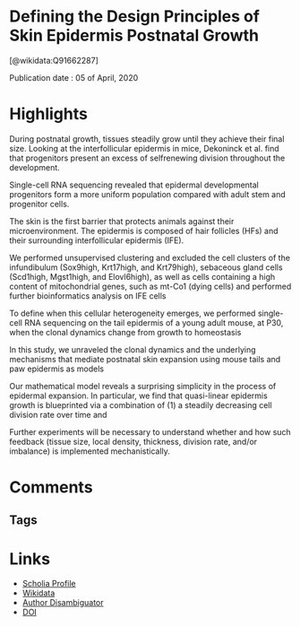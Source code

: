 
Defining the Design Principles of Skin Epidermis Postnatal Growth
=================================================================
  
  [@wikidata:Q91662287]  
  
Publication date : 05 of April, 2020  

# Highlights

During postnatal growth, tissues steadily
grow until they achieve their final size.
Looking at the interfollicular epidermis in
mice, Dekoninck et al. find that
progenitors present an excess of selfrenewing division throughout the
development.

Single-cell RNA sequencing revealed that epidermal developmental progenitors form a more uniform
population compared with adult stem and progenitor cells.

The skin is the first barrier that protects animals against their
microenvironment. The epidermis is composed of hair follicles
(HFs) and their surrounding interfollicular epidermis (IFE).

 We performed unsupervised clustering
and excluded the cell clusters of the infundibulum (Sox9high,
Krt17high, and Krt79high), sebaceous gland cells (Scd1high,
Mgst1high, and Elovl6high), as well as cells containing a high content of mitochondrial genes, such as mt-Co1 (dying cells) and
performed further bioinformatics analysis on IFE cells 

To define when this cellular heterogeneity emerges, we performed single-cell RNA sequencing on the tail epidermis of a
young adult mouse, at P30, when the clonal dynamics change
from growth to homeostasis

In this study, we unraveled the clonal dynamics and the underlying mechanisms that mediate postnatal skin expansion using
mouse tails and paw epidermis as models

Our mathematical model reveals a surprising
simplicity in the process of epidermal expansion. In particular,
we find that quasi-linear epidermis growth is blueprinted via a
combination of (1) a steadily decreasing cell division rate over
time and

Further
experiments will be necessary to understand whether and
how such feedback (tissue size, local density, thickness,
division rate, and/or imbalance) is implemented mechanistically.



# Comments

## Tags

# Links
  
 * [Scholia Profile](https://scholia.toolforge.org/work/Q91662287)  
 * [Wikidata](https://www.wikidata.org/wiki/Q91662287)  
 * [Author Disambiguator](https://author-disambiguator.toolforge.org/work_item_oauth.php?id=Q91662287&batch_id=&match=1&author_list_id=&doit=Get+author+links+for+work)  
 * [DOI](https://doi.org/10.1016/J.CELL.2020.03.015)  

